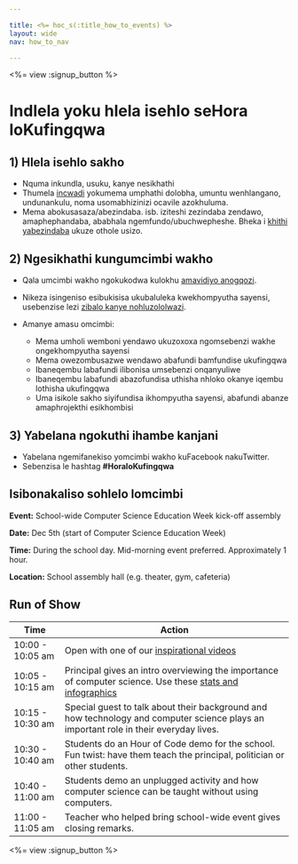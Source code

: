 ```yaml
---

title: <%= hoc_s(:title_how_to_events) %>
layout: wide
nav: how_to_nav

---
```


<%= view :signup_button %>

# Indlela yoku hlela isehlo seHora loKufingqwa

## 1) Hlela isehlo sakho

  * Nquma inkundla, usuku, kanye nesikhathi
  * Thumela [ incwadi](https://docs.google.com/a/code.org/document/d/1eP41sKW7y0qq_JvkRIgZK8dWYICaGRZ4CCDETXa78wY/edit) yokumema umphathi dolobha, umuntu wenhlangano, undunankulu, noma usomabhizinizi ocavile azokhuluma.
  * Mema abokusasaza/abezindaba. isb. iziteshi zezindaba zendawo, amaphephandaba, ababhala ngemfundo/ubuchwepheshe. Bheka i [khithi yabezindaba](<%= resolve_url('/promote/press-kit') %>) ukuze othole usizo.

## 2) Ngesikhathi kungumcimbi wakho

  * Qala umcimbi wakho ngokukodwa kulokhu [amavidiyo anogqozi](<%= resolve_url('/promote/resources#videos') %>).
  * Nikeza isingeniso esibukisisa ukubaluleka kwekhompyutha sayensi, usebenzise lezi [zibalo kanye nohluzololwazi](<%= resolve_url('/promote/stats') %>).   
      
    
  * Amanye amasu omcimbi: 
      * Mema umholi wemboni yendawo ukuzoxoxa ngomsebenzi wakhe ongekhompyutha sayensi
      * Mema owezombusazwe wendawo abafundi bamfundise ukufingqwa
      * Ibaneqembu labafundi ilibonisa umsebenzi onqanyuliwe
      * Ibaneqembu labafundi abazofundisa uthisha nhloko okanye iqembu lothisha ukufingqwa
      * Uma isikole sakho siyifundisa ikhompyutha sayensi, abafundi abanze amaphrojekthi esikhombisi

## 3) Yabelana ngokuthi ihambe kanjani

  * Yabelana ngemifanekiso yomcimbi wakho kuFacebook nakuTwitter. 
  * Sebenzisa le hashtag **#HoraloKufingqwa**

## Isibonakaliso sohlelo lomcimbi

**Event:** School-wide Computer Science Education Week kick-off assembly

**Date:** Dec 5th (start of Computer Science Education Week)

**Time:** During the school day. Mid-morning event preferred. Approximately 1 hour.

**Location:** School assembly hall (e.g. theater, gym, cafeteria)   
  


## Run of Show

| Time             | Action                                                                                                                                          |
| ---------------- | ----------------------------------------------------------------------------------------------------------------------------------------------- |
| 10:00 - 10:05 am | Open with one of our [inspirational videos](<%= resolve_url('/promote/resources#videos') %>)                                                      |
| 10:05 - 10:15 am | Principal gives an intro overviewing the importance of computer science. Use these [stats and infographics](<%= resolve_url('/promote/stats') %>) |
| 10:15 - 10:30 am | Special guest to talk about their background and how technology and computer science plays an important role in their everyday lives.           |
| 10:30 - 10:40 am | Students do an Hour of Code demo for the school. Fun twist: have them teach the principal, politician or other students.                        |
| 10:40 - 11:00 am | Students demo an unplugged activity and how computer science can be taught without using computers.                                             |
| 11:00 - 11:05 am | Teacher who helped bring school-wide event gives closing remarks.                                                                               |

<%= view :signup_button %>